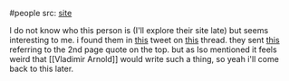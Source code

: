 #people 
src: [site](https://kssarkaria.org)

I do not know who this person is (I'll explore their site late) but seems interesting to me. i found them in [this](https://twitter.com/MrsDoubtwater/status/1731402151040061499) tweet on [this](https://twitter.com/IsomorphicPhi/status/1731217134372495428) thread. they sent [this](https://kssarkaria.org/Quotations%20Sources/Arnold%20Forgotten%20and%20Neglected%20Theories%20of%20Poincare.pdf) referring to the 2nd page quote on the top. but as Iso mentioned it feels weird that [[Vladimir Arnold]] would write such a thing, so yeah i'll come back to this later.

